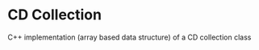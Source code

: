 CD Collection
===============

C++ implementation (array based data structure) of a CD collection class
